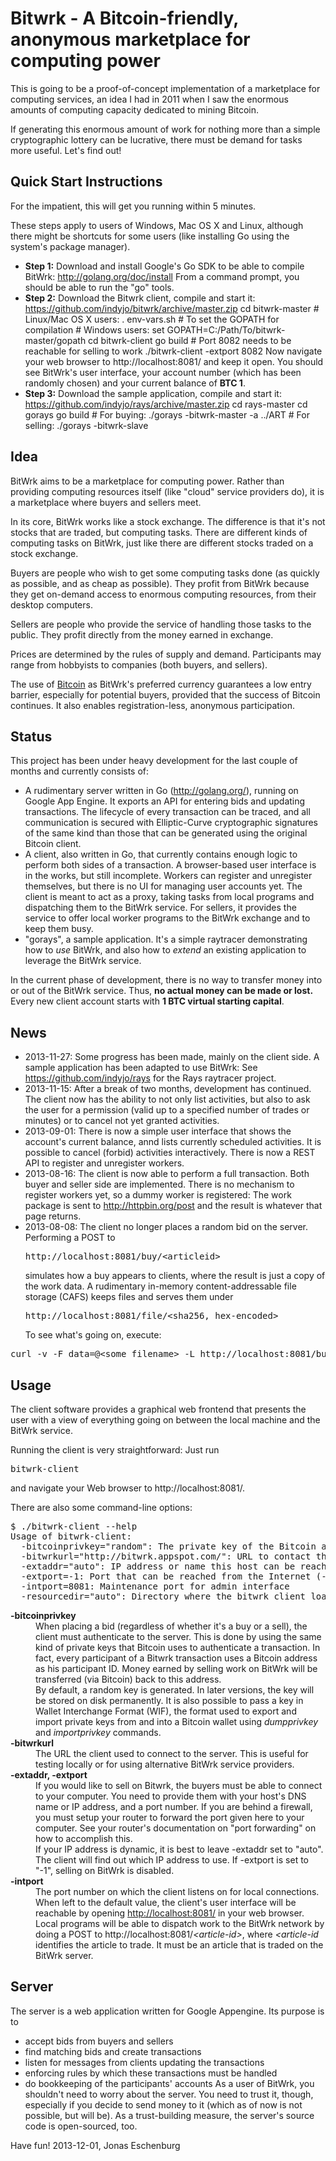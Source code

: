 Bitwrk - A Bitcoin-friendly, anonymous marketplace for computing power
======================================================================

This is going to be a proof-of-concept implementation of a marketplace
for computing services, an idea I had in 2011 when I saw the enormous
amounts of computing capacity dedicated to mining Bitcoin.

If generating this enormous amount of work for nothing more than a
simple cryptographic lottery can be lucrative, there must be demand
for tasks more useful. Let's find out!

Quick Start Instructions
------------------------
For the impatient, this will get you running within 5 minutes.

These steps apply to users of Windows, Mac OS X and Linux, although there
might be shortcuts for some users (like installing Go using the system's
package manager).
- **Step 1:** Download and install Google's Go SDK to be able to compile BitWrk:
  http://golang.org/doc/install
  From a command prompt, you should be able to run the "go" tools.
- **Step 2:** Download the Bitwrk client, compile and start it:
  https://github.com/indyjo/bitwrk/archive/master.zip
        cd bitwrk-master
        # Linux/Mac OS X users:
        . env-vars.sh # To set the GOPATH for compilation
        # Windows users:
        set GOPATH=C:/Path/To/bitwrk-master/gopath
        cd bitwrk-client
        go build
        # Port 8082 needs to be reachable for selling to work
        ./bitwrk-client -extport 8082
  Now navigate your web browser to http://localhost:8081/ and keep it open.
  You should see BitWrk's user interface, your account number (which has been
  randomly chosen) and your current balance of **BTC 1**.
- **Step 3:** Download the sample application, compile and start it:
  https://github.com/indyjo/rays/archive/master.zip
        cd rays-master
        cd gorays
        go build
        # For buying:
        ./gorays -bitwrk-master -a ../ART
        # For selling:
        ./gorays -bitwrk-slave

Idea
----
BitWrk aims to be a marketplace for computing power. Rather than providing
computing resources itself (like "cloud" service providers do),
it is a marketplace where buyers and sellers meet.

In its core, BitWrk works like a stock exchange. The difference is that
it's not stocks that are traded, but computing tasks. There are different
kinds of computing tasks on BitWrk, just like there are different stocks
traded on a stock exchange.

Buyers are people who wish to get some computing tasks done (as quickly as
possible, and as cheap as possible). They profit from BitWrk because they
get on-demand access to enormous computing resources, from their desktop
computers.

Sellers are people who provide the service of handling those tasks to the
public. They profit directly from the money earned in exchange.

Prices are determined by the rules of supply and demand. Participants may
range from hobbyists to companies (both buyers, and sellers).

The use of [Bitcoin](http://bitcoin.org) as BitWrk's preferred currency
guarantees a low entry barrier, especially for potential buyers, provided
that the success of Bitcoin continues. It also enables registration-less,
anonymous participation.

Status
------
This project has been under heavy development for the last couple of
months and currently consists of:
- A rudimentary server written in Go (http://golang.org/), running on
  Google App Engine. It exports an API for entering bids and updating
  transactions. The lifecycle of every transaction can be traced,
  and all communication is secured with Elliptic-Curve cryptographic
  signatures of the same kind than those that can be generated using
  the original Bitcoin client.
- A client, also written in Go, that currently contains enough logic
  to perform both sides of a transaction. A browser-based user interface
  is in the works, but still incomplete. Workers can register and
  unregister themselves, but there is no UI for managing user accounts yet.
  The client is meant to act as a proxy, taking tasks from
  local programs and dispatching them to the BitWrk service. For sellers, it
  provides the service to offer local worker programs to the BitWrk
  exchange and to keep them busy.
- "gorays", a sample application. It's a simple raytracer demonstrating
  how to *use* BitWrk, and also how to *extend* an existing application to
  leverage the BitWrk service.

In the current phase of development, there is no way to transfer money into
or out of the BitWrk service. Thus, <strong>no actual money can be made or lost.</strong>
Every new client account starts with **1 BTC virtual starting capital**.


News
----

- 2013-11-27: Some progress has been made, mainly on the client side.
  A sample application has been adapted to use BitWrk: See
  https://github.com/indyjo/rays for the Rays raytracer project.
- 2013-11-15: After a break of two months, development has continued.
  The client now has the ability to not only list activities, but
  also to ask the user for a permission (valid up to a specified number of
  trades or minutes) or to cancel not yet granted activities.
- 2013-09-01: There is now a simple user interface that shows the account's
  current balance, annd lists currently scheduled activities. It is possible to
  cancel (forbid) activities interactively. There is now a REST API to register
  and unregister workers.
- 2013-08-16: The client is now able to perform a full transaction. Both
  buyer and seller side are implemented. There is no mechanism to register
  workers yet, so a dummy worker is registered: The work package is sent to
  http://httpbin.org/post and the result is whatever that page returns.
- 2013-08-08: The client no longer places a random bid on the server.
  Performing a POST to <pre>http://localhost:8081/buy/&lt;articleid&gt;</pre> simulates
  how a buy appears to clients, where the result is just a copy of the
  work data.  A rudimentary in-memory content-addressable file storage
  (CAFS) keeps files and serves them under
  <pre>http://localhost:8081/file/&lt;sha256, hex-encoded&gt;</pre>
  To see what's going on, execute:
<pre>
curl -v -F data=@&lt;some filename&gt; -L http://localhost:8081/buy/foobar
</pre>


Usage
-----

The client software provides a graphical web frontend that presents the
user with a view of everything going on between the local machine and
the BitWrk service.

Running the client is very straightforward: Just run <pre>bitwrk-client</pre>
and navigate your Web browser to http://localhost:8081/.

There are also some command-line options:
<pre>
$ ./bitwrk-client --help
Usage of bitwrk-client:
  -bitcoinprivkey="random": The private key of the Bitcoin address to use for authentication
  -bitwrkurl="http://bitwrk.appspot.com/": URL to contact the bitwrk service at
  -extaddr="auto": IP address or name this host can be reached under from the internet
  -extport=-1: Port that can be reached from the Internet (-1 disables incoming connections)
  -intport=8081: Maintenance port for admin interface
  -resourcedir="auto": Directory where the bitwrk client loads resources from
</pre>
<dl>
<dt><strong>-bitcoinprivkey</strong></dt>
<dd>When placing a bid (regardless of whether it's a buy or a sell), the client
must authenticate to the server. This is done by using the same kind of private
keys that Bitcoin uses to authenticate a transaction. In fact, every participant
of a Bitwrk transaction uses a Bitcoin address as his participant ID. Money
earned by selling work on BitWrk will be transferred (via Bitcoin) back to this
address.<br />
By default, a random key is generated. In later versions, the key will be stored
on disk permanently. It is also possible to pass a key in Wallet Interchange
Format (WIF), the format used to export and import private keys from and into
a Bitcoin wallet using <em>dumpprivkey</em> and <em>importprivkey</em> commands.</dd>
<dt><strong>-bitwrkurl</strong></dt>
<dd>The URL the client used to connect to the server. This is useful for testing
locally or for using alternative BitWrk service providers.</dd>
<dt><strong>-extaddr, -extport</strong></dt>
<dd>If you would like to sell on Bitwrk, the buyers must be able to connect to
your computer. You need to provide them with your host's DNS name or IP address,
and a port number. If you are behind a firewall, you must setup your router
to forward the port given here to your computer. See your router's documentation
on "port forwarding" on how to accomplish this.<br />
If your IP address is dynamic, it is best to leave -extaddr set to "auto". The
client will find out which IP address to use. If -extport is set to "-1", 
selling on BitWrk is disabled.</dd>
<dt><strong>-intport</strong></dt>
<dd>The port number on which the client listens on for local connections. When left
to the default value, the client's user interface will be reachable by opening
<a href="http://localhost:8081/">http://localhost:8081/</a> in your web browser.
Local programs will be able to dispatch work to the BitWrk network by doing a
POST to http://localhost:8081/<em>&lt;article-id&gt;</em>, where <em>&lt;article-id</em>
identifies the article to trade. It must be an article that is traded on the BitWrk
server.
</dl>


Server
------

The server is a web application written for Google Appengine.
Its purpose is to
- accept bids from buyers and sellers
- find matching bids and create transactions
- listen for messages from clients updating the transactions
- enforcing rules by which these transactions must be handled
- do bookkeeping of the participants' accounts
As a user of BitWrk, you shouldn't need to worry about the server. You need
to trust it, though, especially if you decide to send money to it (which as
of now is not possible, but will be). As a trust-building measure, the
server's source code is open-sourced, too.

Have fun!
2013-12-01, Jonas Eschenburg

